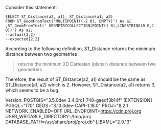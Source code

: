 Consider this statement:
```
SELECT ST_Distance(a2, a1), ST_Distance(a1, a2)
FROM ST_GeomFromText('MULTIPOINT((-2 0), EMPTY)') As a1
,ST_GeomFromText(' GEOMETRYCOLLECTION(POINT(1 0),LINESTRING(0 0,1 0))') As a2;
--actual{3,2}
--expected{2,2}
```
According to the following definition, ST_Distance returns the minimum distance between two geometries :

> returns the minimum 2D Cartesian (planar) distance between two geometries

Therefore, the result of ST_Distance(a2, a1) should be the same as ST_Distance(a1, a2) which is 2.
However, ST_Distance(a2, a1) returns 3, which seems to be a bug.

Version:
 POSTGIS="3.5.0dev 3.4.0rc1-748-gaedf3b14f" [EXTENSION] PGSQL="170" GEOS="3.13.0dev-CAPI-1.18.0" PROJ="8.2.1 NETWORK_ENABLED=OFF URL_ENDPOINT=https://cdn.proj.org USER_WRITABLE_DIRECTORY=/tmp/proj DATABASE_PATH=/usr/share/proj/proj.db" LIBXML="2.9.13"
